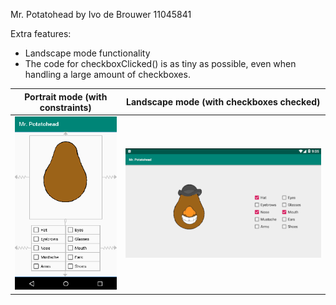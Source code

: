 Mr. Potatohead by Ivo de Brouwer 11045841

Extra features:
- Landscape mode functionality
- The code for checkboxClicked() is as tiny as possible, even when handling a large amount of checkboxes.


Portrait mode (with constraints) | Landscape mode (with checkboxes checked)
:-------------------------------:|:-----------------------------------------:|
![Portrait](portrait_mode.png)   | ![Landscape](landscape.png)
